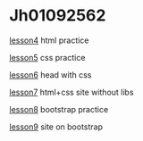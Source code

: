 # Jh01092562

[lesson4](https://jh01092562.github.io/lesson4/) html practice

[lesson5](https://jh01092562.github.io/lesson5/) css practice

[lesson6](https://jh01092562.github.io/lesson6/src/) head with css

[lesson7](https://jh01092562.github.io/lesson7/) html+css site without libs 

[lesson8](https://jh01092562.github.io/lesson8/) bootstrap practice

[lesson9](https://jh01092562.github.io/lesson9/) site on bootstrap
